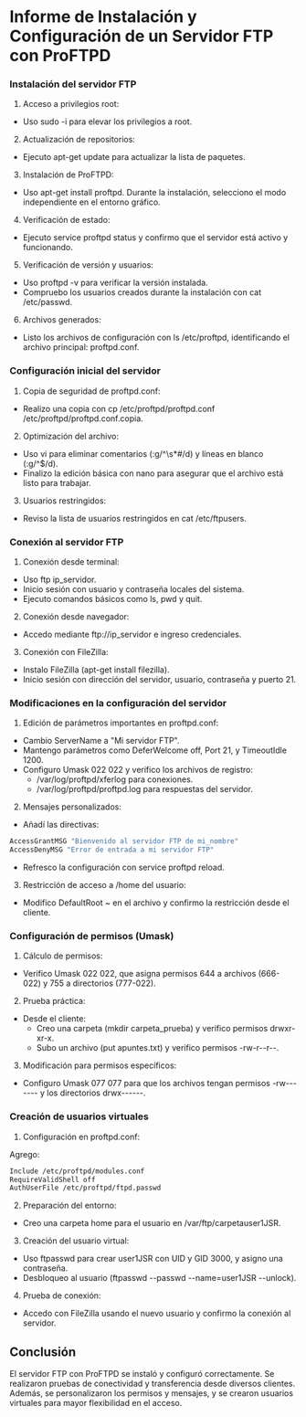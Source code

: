 # Informe de Instalación y Configuración de un Servidor FTP con ProFTPD

### Instalación del servidor FTP

1. Acceso a privilegios root:

- Uso sudo -i para elevar los privilegios a root.

2. Actualización de repositorios:

- Ejecuto apt-get update para actualizar la lista de paquetes.

3. Instalación de ProFTPD:

- Uso apt-get install proftpd. Durante la instalación, selecciono el modo independiente
  en el entorno gráfico.

4. Verificación de estado:

- Ejecuto service proftpd status y confirmo que el servidor está activo y funcionando.

5. Verificación de versión y usuarios:

- Uso proftpd -v para verificar la versión instalada.
- Compruebo los usuarios creados durante la instalación con cat /etc/passwd.

6. Archivos generados:

- Listo los archivos de configuración con ls /etc/proftpd, identificando el archivo principal: proftpd.conf.

### Configuración inicial del servidor

1. Copia de seguridad de proftpd.conf:

- Realizo una copia con cp /etc/proftpd/proftpd.conf /etc/proftpd/proftpd.conf.copia.

2. Optimización del archivo:

- Uso vi para eliminar comentarios (:g/^\s\*#/d) y líneas en blanco (:g/^$/d).
- Finalizo la edición básica con nano para asegurar que el archivo está listo para trabajar.

3. Usuarios restringidos:

- Reviso la lista de usuarios restringidos en cat /etc/ftpusers.

### Conexión al servidor FTP

1. Conexión desde terminal:

- Uso ftp ip_servidor.
- Inicio sesión con usuario y contraseña locales del sistema.
- Ejecuto comandos básicos como ls, pwd y quit.

2. Conexión desde navegador:

- Accedo mediante ftp://ip_servidor e ingreso credenciales.

3. Conexión con FileZilla:

- Instalo FileZilla (apt-get install filezilla).
- Inicio sesión con dirección del servidor, usuario, contraseña y puerto 21.

### Modificaciones en la configuración del servidor

1. Edición de parámetros importantes en proftpd.conf:

- Cambio ServerName a "Mi servidor FTP".
- Mantengo parámetros como DeferWelcome off, Port 21, y TimeoutIdle 1200.
- Configuro Umask 022 022 y verifico los archivos de registro:
  - /var/log/proftpd/xferlog para conexiones.
  - /var/log/proftpd/proftpd.log para respuestas del servidor.

2. Mensajes personalizados:

- Añadí las directivas:

```bash
AccessGrantMSG "Bienvenido al servidor FTP de mi_nombre"
AccessDenyMSG "Error de entrada a mi servidor FTP"
```

- Refresco la configuración con service proftpd reload.

3. Restricción de acceso a /home del usuario:

- Modifico DefaultRoot ~ en el archivo y confirmo la restricción desde el cliente.

### Configuración de permisos (Umask)

1. Cálculo de permisos:

- Verifico Umask 022 022, que asigna permisos 644 a archivos (666-022) y 755 a directorios (777-022).

2. Prueba práctica:

- Desde el cliente:
  - Creo una carpeta (mkdir carpeta_prueba) y verifico permisos drwxr-xr-x.
  - Subo un archivo (put apuntes.txt) y verifico permisos -rw-r--r--.

3. Modificación para permisos específicos:

- Configuro Umask 077 077 para que los archivos tengan permisos -rw------- y los directorios drwx------.

### Creación de usuarios virtuales

1. Configuración en proftpd.conf:

Agrego:

```bash
Include /etc/proftpd/modules.conf
RequireValidShell off
AuthUserFile /etc/proftpd/ftpd.passwd
```

2. Preparación del entorno:

- Creo una carpeta home para el usuario en /var/ftp/carpetauser1JSR.

3. Creación del usuario virtual:

- Uso ftpasswd para crear user1JSR con UID y GID 3000, y asigno una contraseña.
- Desbloqueo al usuario (ftpasswd --passwd --name=user1JSR --unlock).

4. Prueba de conexión:

- Accedo con FileZilla usando el nuevo usuario y confirmo la conexión al servidor.

## Conclusión

El servidor FTP con ProFTPD se instaló y configuró correctamente. Se realizaron pruebas de conectividad y transferencia desde diversos clientes. Además, se personalizaron los permisos y mensajes, y se crearon usuarios virtuales para mayor flexibilidad en el acceso.
